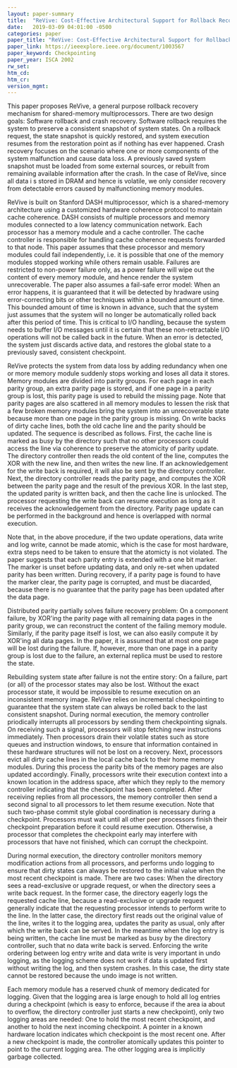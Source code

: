 ```yaml
---
layout: paper-summary
title:  "ReVive: Cost-Effective Architectural Support for Rollback Recovery in Shared-Memory Multiprocessors"
date:   2019-03-09 04:01:00 -0500
categories: paper
paper_title: "ReVive: Cost-Effective Architectural Support for Rollback Recovery in Shared-Memory Multiprocessors"
paper_link: https://ieeexplore.ieee.org/document/1003567
paper_keyword: Checkpointing
paper_year: ISCA 2002
rw_set: 
htm_cd: 
htm_cr: 
version_mgmt: 
---
```


This paper proposes ReVive, a general purpose rollback recovery mechanism for shared-memory multiprocessors. There are 
two design goals: Software rollback and crash recovery. Software rollback requires the system to preserve a consistent
snapshot of system states. On a rollback request, the state snapshot is quickly restored, and system execution resumes 
from the restoration point as if nothing has ever happened. Crash recovery focuses on the scenario where one or more 
components of the system malfunction and cause data loss. A previously saved system snapshot must be loaded from some
external sources, or rebuilt from remaining available information after the crash. In the case of ReVive, since all data i
s stored in DRAM and hence is volatile, we only consider recovery from detectable errors caused by malfunctioning memory 
modules. 

ReVive is built on Stanford DASH multiprocessor, which is a shared-memory architecture using a customized hardware coherence
protocol to maintain cache coherence. DASH consists of multiple processors and memory modules connected to a low latency 
communication network. Each processor has a memory module and a cache controller. The cache controller is responsible for 
handling cache coherence requests forwarded to that node. This paper assumes that these processor and memory modules 
could fail independently, i.e. it is possible that one of the memory modules stopped working while others remain usable.
Failures are restricted to non-power failure only, as a power failure will wipe out the content of every memory module,
and hence render the system unrecoverable. The paper also assumes a fail-safe error model: When an error happens, it is 
guaranteed that it will be detected by hradware using error-correcting bits or other techniques within a bounded amount 
of time. This bounded amount of time is known in advance, such that the system just assumes that the system will no longer
be automatically rolled back after this period of time. This is critical to I/O handling, because the system needs to buffer
I/O messages until it is certain that these non-retractable I/O operations will not be called back in the future. When 
an error is detected, the system just discards active data, and restores the global state to a previously saved, consistent
checkpoint.

ReVive protects the system from data loss by adding redundancy when one or more memory module suddenly stops working and 
loses all data it stores. Memory modules are divided into parity groups. For each page in each parity group, an extra 
parity page is stored, and if one page in a parity group is lost, this parity page is used to rebuild the missing page.
Note that parity pages are also scattered in all memory modules to lessen the risk that a few broken memory modules 
bring the system into an unrecoverable state because more than one page in the parity group is missing. On write backs
of dirty cache lines, both the old cache line and the parity should be updated. The sequence is described as follows.
First, the cache line is marked as busy by the directory such that no other processors could access the line via coherence
to preserve the atomicity of parity update. The directory controller then reads the old content of the line, computes 
the XOR with the new line, and then writes the new line. If an acknowledgement for the write back is required, it will
also be sent by the directory controller. Next, the directory controller reads the parity page, and computes the XOR
between the parity page and the result of the previous XOR. In the last step, the updated parity is written back, and then
the cache line is unlocked. The processor requesting the write back can resume execution as long as it receives the 
acknowledgement from the directory. Parity page update can be performed in the background and hence is overlapped with 
normal execution.

Note that, in the above procedure, if the two update operations, data write and log write, cannot be made atomic,
which is the case for most hardware, extra steps need to be taken to ensure that the atomicty is not violated. The paper
suggests that each parity entry is extended with a one bit marker. The marker is unset before updating data, and only
re-set when updated parity has been written. During recovery, if a parity page is found to have the marker clear, the 
parity page is corrupted, and must be diacarded, because there is no guarantee that the parity page has been updated 
after the data page.

Distributed parity partially solves failure recovery problem: On a component failure, by XOR'ing the parity page with
all remaining data pages in the parity group, we can reconstruct the content of the failing memory module. Similarly,
if the parity page itself is lost, we can also easily compute it by XOR'ing all data pages. In the paper, it is assumed 
that at most one page will be lost during the failure. If, however, more than one page in a parity group is lost due to 
the failure, an external replica must be used to restore the state. 

Rebuilding system state after failure is not the entire story: On a failure, part (or all) of the processor states may 
also be lost. Without the exact processor state, it would be impossible to resume execution on an inconsistent memory image.
ReVive relies on incremental checkpointing to guarantee that the system state can always be rolled back to the last
consistent snapshot. During normal execution, the memory controller priodically interrupts all processors by sending them
checkpointing signals. On receiving such a signal, processors will stop fetching new instructions immediately. Then processors 
drain their volatile states such as store queues and instruction windows, to ensure that information contained in these 
hardware structures will not be lost on a recovery. Next, processors evict all dirty cache lines in the local cache back 
to their home memory modules. During this process the parity bits of the memory pages are also updated accordingly. Finally,
processors write their execution context into a known location in the address space, after which they reply to the memory
controller indicating that the checkpoint has been completed. After receiving replies from all processors, the memory controller 
then send a second signal to all processors to let them resume execution. Note that such two-phase commit style global 
coordination is necessary during a checkpoint. Processors must wait until all other peer processors finish their checkpoint 
preparation before it could resume execution. Otherwise, a processor that completes the checkpoint early may interfere with 
processors that have not finished, which can corrupt the checkpoint. 

During normal execution, the directory controller monitors memory modification actions from all processors, and performs
undo logging to ensure that dirty states can always be restored to the initial value when the most recent checkpoint 
is made. There are two cases: When the directory sees a read-exclusive or upgrade request, or when the directory sees 
a write back request. In the former case, the directory eagerly logs the requested cache line, because a read-exclusive
or upgrade request generally indicate that the requesting processor intends to perform write to the line. In the latter 
case, the directory first reads out the original value of the line, writes it to the logging area, updates the parity
as usual, only after which the write back can be served. In the meantime when the log entry is being written, the cache 
line must be marked as busy by the directory controller, such that no data write back is served. Enforcing the write 
ordering between log entry write and data write is very important in undo logging, as the logging scheme does not work
if data is updated first without writing the log, and then system crashes. In this case, the dirty state cannot be 
restored because the undo image is not written. 

Each memory module has a reserved chunk of memory dedicated for logging. Given that the logging area is large enough to
hold all log entries during a checkpoint (which is easy to enforce, because if the area ia about to overflow, the directory
controller just starts a new checkpoint), only two logging areas are needed: One to hold the most recent checkpoint, and 
another to hold the next incoming checkpoint. A pointer in a known hardware location indicates which checkpoint is the 
most recent one. After a new checkpoint is made, the controller atomically updates this pointer to point to the current
logging area. The other logging area is implicitly garbage collected.
